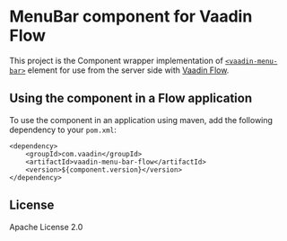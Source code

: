# MenuBar component for Vaadin Flow

This project is the Component wrapper implementation of [`<vaadin-menu-bar>`](https://github.com/vaadin/web-components/tree/main/packages/menu-bar) element
for use from the server side with [Vaadin Flow](https://github.com/vaadin/flow).

## Using the component in a Flow application

To use the component in an application using maven,
add the following dependency to your `pom.xml`:
```
<dependency>
    <groupId>com.vaadin</groupId>
    <artifactId>vaadin-menu-bar-flow</artifactId>
    <version>${component.version}</version>
</dependency>
```

## License

Apache License 2.0
